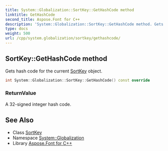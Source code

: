 ```yaml
---
title: System::Globalization::SortKey::GetHashCode method
linktitle: GetHashCode
second_title: Aspose.Font for C++
description: 'System::Globalization::SortKey::GetHashCode method. Gets hash code for the current SortKey object in C++.'
type: docs
weight: 500
url: /cpp/system.globalization/sortkey/gethashcode/
---
```

## SortKey::GetHashCode method


Gets hash code for the current [SortKey](../) object.

```cpp
int System::Globalization::SortKey::GetHashCode() const override
```


### ReturnValue

A 32-signed integer hash code.

## See Also

* Class [SortKey](../)
* Namespace [System::Globalization](../../)
* Library [Aspose.Font for C++](../../../)
